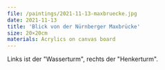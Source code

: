 ```yaml
---
file: /paintings/2021-11-13-maxbruecke.jpg
date: 2021-11-13
title: 'Blick von der Nürnberger Maxbrücke'
size: 20×20cm
materials: Acrylics on canvas board
---
```


Links ist der "Wasserturm", rechts der "Henkerturm".